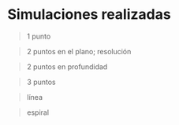 # Simulaciones realizadas

>1 punto

>2 puntos en el plano; resolución

>2 puntos en profundidad

>3 puntos

>línea

>espiral





